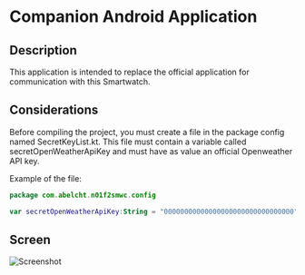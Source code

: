 # Companion Android Application
## Description
This application is intended to replace the official application for communication with this Smartwatch.

## Considerations
Before compiling the project, you must create a file in the package config named SecretKeyList.kt. This file must contain a variable called secretOpenWeatherApiKey and must have as value an official Openweather API key.  

Example of the file:
```kotlin
package com.abelcht.n01f2smwc.config

var secretOpenWeatherApiKey:String = "00000000000000000000000000000000"
```

## Screen
![Screenshot](art/screenshot.png=250x)

